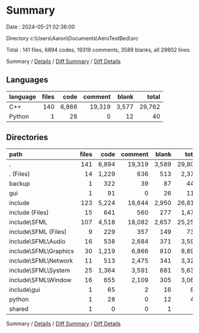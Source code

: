 # Summary

Date : 2024-05-21 02:36:00

Directory c:\\Users\\Aaron\\Documents\\AeroTestBed\\src

Total : 141 files,  6894 codes, 19319 comments, 3589 blanks, all 29802 lines

Summary / [Details](details.md) / [Diff Summary](diff.md) / [Diff Details](diff-details.md)

## Languages
| language | files | code | comment | blank | total |
| :--- | ---: | ---: | ---: | ---: | ---: |
| C++ | 140 | 6,866 | 19,319 | 3,577 | 29,762 |
| Python | 1 | 28 | 0 | 12 | 40 |

## Directories
| path | files | code | comment | blank | total |
| :--- | ---: | ---: | ---: | ---: | ---: |
| . | 141 | 6,894 | 19,319 | 3,589 | 29,802 |
| . (Files) | 14 | 1,229 | 636 | 513 | 2,378 |
| backup | 1 | 322 | 39 | 87 | 448 |
| gui | 1 | 91 | 0 | 26 | 117 |
| include | 123 | 5,224 | 18,644 | 2,950 | 26,818 |
| include (Files) | 15 | 641 | 560 | 277 | 1,478 |
| include\\SFML | 107 | 4,518 | 18,082 | 2,657 | 25,257 |
| include\\SFML (Files) | 9 | 229 | 357 | 149 | 735 |
| include\\SFML\\Audio | 16 | 538 | 2,684 | 371 | 3,593 |
| include\\SFML\\Graphics | 30 | 1,219 | 6,866 | 810 | 8,895 |
| include\\SFML\\Network | 11 | 513 | 2,475 | 341 | 3,329 |
| include\\SFML\\System | 25 | 1,364 | 3,591 | 681 | 5,636 |
| include\\SFML\\Window | 16 | 655 | 2,109 | 305 | 3,069 |
| include\\gui | 1 | 65 | 2 | 16 | 83 |
| python | 1 | 28 | 0 | 12 | 40 |
| shared | 1 | 0 | 0 | 1 | 1 |

Summary / [Details](details.md) / [Diff Summary](diff.md) / [Diff Details](diff-details.md)